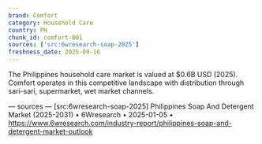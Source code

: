 ```yaml
---
brand: Comfort
category: Household Care
country: PH
chunk_id: comfort-001
sources: ['src:6wresearch-soap-2025']
freshness_date: 2025-09-16
---
```


The Philippines household care market is valued at $0.6B USD (2025). Comfort operates in this competitive landscape with distribution through sari-sari, supermarket, wet market channels.

— sources —
[src:6wresearch-soap-2025] Philippines Soap And Detergent Market (2025-2031) • 6Wresearch • 2025-01-05 • https://www.6wresearch.com/industry-report/philippines-soap-and-detergent-market-outlook
